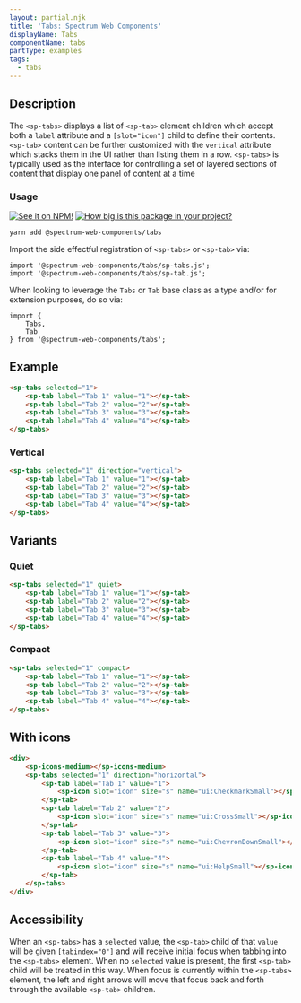 ```yaml
---
layout: partial.njk
title: 'Tabs: Spectrum Web Components'
displayName: Tabs
componentName: tabs
partType: examples
tags:
  - tabs
---
```

## Description

The `<sp-tabs>` displays a list of `<sp-tab>` element children which accept both a `label` attribute and a `[slot="icon"]` child to define their contents. `<sp-tab>` content can be further customized with the `vertical` attribute which stacks them in the UI rather than listing them in a row. `<sp-tabs>` is typically used as the interface for controlling a set of layered sections of content that display one panel of content at a time

### Usage

[![See it on NPM!](https://img.shields.io/npm/v/@spectrum-web-components/tabs?style=for-the-badge)](https://www.npmjs.com/package/@spectrum-web-components/tabs)
[![How big is this package in your project?](https://img.shields.io/bundlephobia/minzip/@spectrum-web-components/tabs?style=for-the-badge)](https://bundlephobia.com/result?p=@spectrum-web-components/tabs)

```
yarn add @spectrum-web-components/tabs
```

Import the side effectful registration of `<sp-tabs>` or `<sp-tab>` via:

```
import '@spectrum-web-components/tabs/sp-tabs.js';
import '@spectrum-web-components/tabs/sp-tab.js';
```

When looking to leverage the `Tabs` or `Tab` base class as a type and/or for extension purposes, do so via:

```
import {
    Tabs,
    Tab
} from '@spectrum-web-components/tabs';
```

## Example

```html
<sp-tabs selected="1">
    <sp-tab label="Tab 1" value="1"></sp-tab>
    <sp-tab label="Tab 2" value="2"></sp-tab>
    <sp-tab label="Tab 3" value="3"></sp-tab>
    <sp-tab label="Tab 4" value="4"></sp-tab>
</sp-tabs>
```

### Vertical

```html
<sp-tabs selected="1" direction="vertical">
    <sp-tab label="Tab 1" value="1"></sp-tab>
    <sp-tab label="Tab 2" value="2"></sp-tab>
    <sp-tab label="Tab 3" value="3"></sp-tab>
    <sp-tab label="Tab 4" value="4"></sp-tab>
</sp-tabs>
```

## Variants

### Quiet

```html
<sp-tabs selected="1" quiet>
    <sp-tab label="Tab 1" value="1"></sp-tab>
    <sp-tab label="Tab 2" value="2"></sp-tab>
    <sp-tab label="Tab 3" value="3"></sp-tab>
    <sp-tab label="Tab 4" value="4"></sp-tab>
</sp-tabs>
```

### Compact

```html
<sp-tabs selected="1" compact>
    <sp-tab label="Tab 1" value="1"></sp-tab>
    <sp-tab label="Tab 2" value="2"></sp-tab>
    <sp-tab label="Tab 3" value="3"></sp-tab>
    <sp-tab label="Tab 4" value="4"></sp-tab>
</sp-tabs>
```

## With icons

```html
<div>
    <sp-icons-medium></sp-icons-medium>
    <sp-tabs selected="1" direction="horizontal">
        <sp-tab label="Tab 1" value="1">
            <sp-icon slot="icon" size="s" name="ui:CheckmarkSmall"></sp-icon>
        </sp-tab>
        <sp-tab label="Tab 2" value="2">
            <sp-icon slot="icon" size="s" name="ui:CrossSmall"></sp-icon>
        </sp-tab>
        <sp-tab label="Tab 3" value="3">
            <sp-icon slot="icon" size="s" name="ui:ChevronDownSmall"></sp-icon>
        </sp-tab>
        <sp-tab label="Tab 4" value="4">
            <sp-icon slot="icon" size="s" name="ui:HelpSmall"></sp-icon>
        </sp-tab>
    </sp-tabs>
</div>
```

## Accessibility

When an `<sp-tabs>` has a `selected` value, the `<sp-tab>` child of that `value` will be given `[tabindex="0"]` and will receive initial focus when tabbing into the `<sp-tabs>` element. When no `selected` value is present, the first `<sp-tab>` child will be treated in this way. When focus is currently within the `<sp-tabs>` element, the left and right arrows will move that focus back and forth through the available `<sp-tab>` children.
